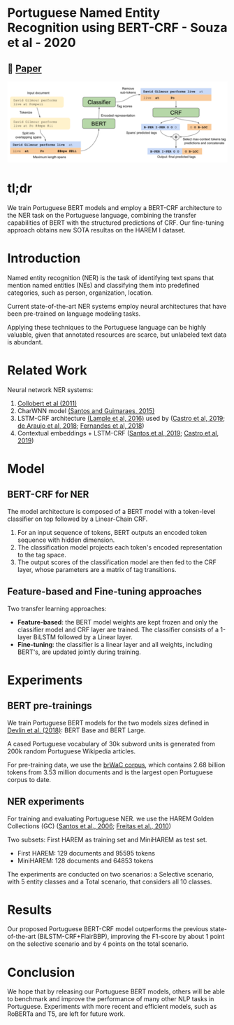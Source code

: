 # Portuguese Named Entity Recognition using BERT-CRF - Souza et al - 2020

## 📌 [Paper](https://arxiv.org/pdf/1909.10649.pdf)

![images/bert_crf_model.png](images/bert_crf_model.png)

# tl;dr

We train Portuguese BERT models and employ a BERT-CRF architecture to the NER task on the Portuguese language, combining the transfer capabilities of BERT with the structured predictions of CRF. Our fine-tuning approach obtains new SOTA resultas on the HAREM I dataset.

# Introduction

Named entity recognition (NER) is the task of identifying text spans that mention named entities (NEs) and classifying them into predefined categories, such as person, organization, location.

Current state-of-the-art NER systems employ neural architectures that have been pre-trained on language modeling tasks.

Applying these techniques to the Portuguese language can be highly valuable, given that annotated resources are scarce, but unlabeled text data is abundant.

# Related Work

Neural network NER systems:

1. [Collobert et al (2011)](https://www.sciencedirect.com/science/article/abs/pii/S0920548912001080)
2. CharWNN model [(Santos and Guimaraes, 2015)](https://arxiv.org/abs/1505.05008)
3. LSTM-CRF architecture [(Lample et al, 2016)](https://arxiv.org/abs/1603.01360) used by ([Castro et al, 2019](https://www.researchgate.net/publication/326301193_Portuguese_Named_Entity_Recognition_using_LSTM-CRF); [de Araujo et al, 2018](https://link.springer.com/chapter/10.1007%2F978-3-319-99722-3_32); [Fernandes et al, 2018](https://paginas.fe.up.pt/~eco/pubs/2018/51_ANLP2018_RC_15.pdf))
4. Contextual embeddings + LSTM-CRF ([Santos et al, 2019](https://ieeexplore.ieee.org/abstract/document/8923652); [Castro et al, 2019](http://ceur-ws.org/Vol-2421/NER_Portuguese_paper_1.pdf))

# Model

## BERT-CRF for NER

The model architecture is composed of a BERT model with a token-level classifier on top followed by a Linear-Chain CRF.

1. For an input sequence of tokens, BERT outputs an encoded token sequence with hidden dimension.
2. The classification model projects each token's encoded representation to the tag space.
3. The output scores of the classification model are then fed to the CRF layer, whose parameters are a matrix of tag transitions.

## Feature-based and Fine-tuning approaches

Two transfer learning approaches:

- **Feature-based**: the BERT model weights are kept frozen and only the classifier model and CRF layer are trained. The classifier consists of a 1-layer BiLSTM followed by a Linear layer.
- **Fine-tuning**: the classifier is a linear layer and all weights, including BERT's, are updated jointly during training.

# Experiments

## BERT pre-trainings

We train Portuguese BERT models for the two models sizes defined in [Devlin et al. (2018)](https://arxiv.org/abs/1810.04805): BERT Base and BERT Large.

A cased Portuguese vocabulary of 30k subword units is generated from 200k random Portuguese Wikipedia articles.

For pre-training data, we use the [brWaC corpus](https://www.aclweb.org/anthology/L18-1686.pdf), which contains 2.68 billion tokens from 3.53 million documents and is the largest open Portuguese corpus to date.

## NER experiments

For training and evaluating Portuguese NER. we use the HAREM Golden Collections (GC) ([Santos et al., 2006](http://www.lrec-conf.org/proceedings/lrec2006/pdf/59_pdf.pdf); [Freitas et al., 2010](http://www.lrec-conf.org/proceedings/lrec2010/pdf/412_Paper.pdf))

Two subsets: First HAREM as training set and MiniHAREM as test set.

- First  HAREM: 129 documents and 95595 tokens
- MiniHAREM: 128 documents and 64853 tokens

The experiments are conducted on two scenarios: a Selective scenario, with 5 entity classes and a Total scenario, that considers all 10 classes.

# Results

Our proposed Portuguese BERT-CRF model outperforms the previous state-of-the-art (BiLSTM-CRF+FlairBBP), improving the F1-score by about 1 point on the selective scenario and by 4 points on the total scenario.

# Conclusion

We hope that by releasing our Portuguese BERT models, others will be able to benchmark and improve the performance of many other NLP tasks in Portuguese. Experiments with more recent and efficient models, such as RoBERTa and T5, are left for future work.